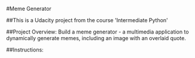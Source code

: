 #Meme Generator

##This is a Udacity project from the course 'Intermediate Python'

##Project Overview:
Build a meme generator - a multimedia application to dynamically generate memes, including an image with an overlaid quote.

##Instructions:



